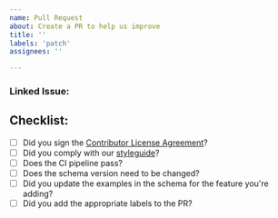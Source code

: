 ```yaml
---
name: Pull Request
about: Create a PR to help us improve
title: ''
labels: 'patch'
assignees: ''

---
```


<!-- All PRs should have some kind of issue backing them. This means the community has had some opportunity to contribute ideas, or that the PR is fixing a problem that is being tracked -->
### Linked Issue:

<!-- (See our contributing guidelines for more details) -->

<!-- Please remove any items below that may not apply to your Pull Request -->
## Checklist:
- [ ] Did you sign the [Contributor License Agreement](https://cla-assistant.io/wwt/WorkflowSchema)?
- [ ] Did you comply with our [styleguide](https://github.com/wwt/WorkflowSchema/blob/main/.editorconfig)?
- [ ] Does the CI pipeline pass?
- [ ] Does the schema version need to be changed?
- [ ] Did you update the examples in the schema for the feature you're adding?
- [ ] Did you add the appropriate labels to the PR?

<!-- Is this feature _really_ needed? -->
